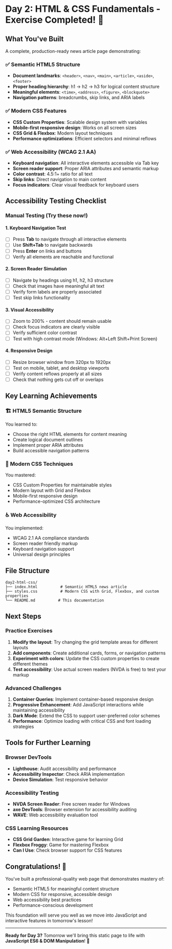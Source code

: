 # Day 2: HTML & CSS Fundamentals - Exercise Completed! 🎨

## What You've Built

A complete, production-ready news article page demonstrating:

### ✅ Semantic HTML5 Structure
- **Document landmarks**: `<header>`, `<nav>`, `<main>`, `<article>`, `<aside>`, `<footer>`
- **Proper heading hierarchy**: h1 → h2 → h3 for logical content structure
- **Meaningful elements**: `<time>`, `<address>`, `<figure>`, `<blockquote>`
- **Navigation patterns**: breadcrumbs, skip links, and ARIA labels

### ✅ Modern CSS Features
- **CSS Custom Properties**: Scalable design system with variables
- **Mobile-first responsive design**: Works on all screen sizes
- **CSS Grid & Flexbox**: Modern layout techniques
- **Performance optimizations**: Efficient selectors and minimal reflows

### ✅ Web Accessibility (WCAG 2.1 AA)
- **Keyboard navigation**: All interactive elements accessible via Tab key
- **Screen reader support**: Proper ARIA attributes and semantic markup
- **Color contrast**: 4.5:1+ ratio for all text
- **Skip links**: Direct navigation to main content
- **Focus indicators**: Clear visual feedback for keyboard users

## Accessibility Testing Checklist

### Manual Testing (Try these now!)

#### 1. Keyboard Navigation Test
- [ ] Press **Tab** to navigate through all interactive elements
- [ ] Use **Shift+Tab** to navigate backwards
- [ ] Press **Enter** on links and buttons
- [ ] Verify all elements are reachable and functional

#### 2. Screen Reader Simulation
- [ ] Navigate by headings using h1, h2, h3 structure
- [ ] Check that images have meaningful alt text
- [ ] Verify form labels are properly associated
- [ ] Test skip links functionality

#### 3. Visual Accessibility
- [ ] Zoom to 200% - content should remain usable
- [ ] Check focus indicators are clearly visible
- [ ] Verify sufficient color contrast
- [ ] Test with high contrast mode (Windows: Alt+Left Shift+Print Screen)

#### 4. Responsive Design
- [ ] Resize browser window from 320px to 1920px
- [ ] Test on mobile, tablet, and desktop viewports
- [ ] Verify content reflows properly at all sizes
- [ ] Check that nothing gets cut off or overlaps

## Key Learning Achievements

### 🏗️ **HTML5 Semantic Structure**
You learned to:
- Choose the right HTML elements for content meaning
- Create logical document outlines
- Implement proper ARIA attributes
- Build accessible navigation patterns

### 🎨 **Modern CSS Techniques**
You mastered:
- CSS Custom Properties for maintainable styles
- Modern layout with Grid and Flexbox
- Mobile-first responsive design
- Performance-optimized CSS architecture

### ♿ **Web Accessibility**
You implemented:
- WCAG 2.1 AA compliance standards
- Screen reader friendly markup
- Keyboard navigation support
- Universal design principles

## File Structure
```
day2-html-css/
├── index.html          # Semantic HTML5 news article
├── styles.css          # Modern CSS with Grid, Flexbox, and custom properties
└── README.md          # This documentation
```

## Next Steps

### Practice Exercises
1. **Modify the layout**: Try changing the grid template areas for different layouts
2. **Add components**: Create additional cards, forms, or navigation patterns
3. **Experiment with colors**: Update the CSS custom properties to create different themes
4. **Test accessibility**: Use actual screen readers (NVDA is free) to test your markup

### Advanced Challenges
1. **Container Queries**: Implement container-based responsive design
2. **Progressive Enhancement**: Add JavaScript interactions while maintaining accessibility
3. **Dark Mode**: Extend the CSS to support user-preferred color schemes
4. **Performance**: Optimize loading with critical CSS and font loading strategies

## Tools for Further Learning

### Browser DevTools
- **Lighthouse**: Audit accessibility and performance
- **Accessibility Inspector**: Check ARIA implementation
- **Device Simulation**: Test responsive behavior

### Accessibility Testing
- **NVDA Screen Reader**: Free screen reader for Windows
- **axe DevTools**: Browser extension for accessibility auditing
- **WAVE**: Web accessibility evaluation tool

### CSS Learning Resources
- **CSS Grid Garden**: Interactive game for learning Grid
- **Flexbox Froggy**: Game for mastering Flexbox
- **Can I Use**: Check browser support for CSS features

## Congratulations! 🎊

You've built a professional-quality web page that demonstrates mastery of:
- Semantic HTML5 for meaningful content structure
- Modern CSS for responsive, accessible design
- Web accessibility best practices
- Performance-conscious development

This foundation will serve you well as we move into JavaScript and interactive features in tomorrow's lesson!

---

**Ready for Day 3?** Tomorrow we'll bring this static page to life with **JavaScript ES6 & DOM Manipulation**! 🚀